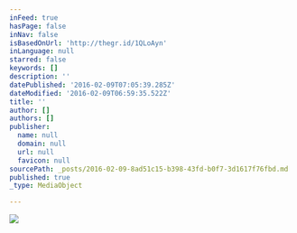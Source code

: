 ```yaml
---
inFeed: true
hasPage: false
inNav: false
isBasedOnUrl: 'http://thegr.id/1QLoAyn'
inLanguage: null
starred: false
keywords: []
description: ''
datePublished: '2016-02-09T07:05:39.285Z'
dateModified: '2016-02-09T06:59:35.522Z'
title: ''
author: []
authors: []
publisher:
  name: null
  domain: null
  url: null
  favicon: null
sourcePath: _posts/2016-02-09-8ad51c15-b398-43fd-b0f7-3d1617f76fbd.md
published: true
_type: MediaObject

---
```

![](https://the-grid-user-content.s3-us-west-2.amazonaws.com/5d0a6997-4801-48aa-9f57-f29d749e3d49.jpg)